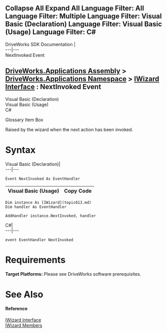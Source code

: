 Collapse All Expand All Language Filter: All  Language Filter: Multiple  Language Filter: Visual Basic (Declaration) Language Filter: Visual Basic (Usage) Language Filter: C#  
---  
DriveWorks SDK Documentation  |   
---|---  
NextInvoked Event   
  
[DriveWorks.Applications Assembly](topic13.md) > [DriveWorks.Applications Namespace](topic16.md) > [IWizard Interface](topic613.md) : NextInvoked Event  
---  
  
Visual Basic (Declaration)    
Visual Basic (Usage)    
C# 

Glossary Item Box

Raised by the wizard when the next action has been invoked. 

# Syntax

Visual Basic (Declaration)|   
---|---  
      
    
    Event NextInvoked As EventHandler  
  
Visual Basic (Usage)| Copy Code  
---|---  
      
    
    Dim instance As [IWizard](topic613.md)
    Dim handler As EventHandler
     
    AddHandler instance.NextInvoked, handler  
  
C#|   
---|---  
      
    
    event EventHandler NextInvoked  
  
# Requirements

**Target Platforms:** Please see DriveWorks software prerequisites.

# See Also

#### Reference

[IWizard Interface](topic613.md)   
[IWizard Members](topic614.md)


